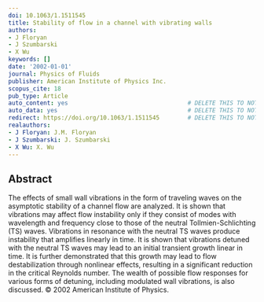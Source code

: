 ```yaml
---
doi: 10.1063/1.1511545
title: Stability of flow in a channel with vibrating walls
authors:
- J Floryan
- J Szumbarski
- X Wu
keywords: []
date: '2002-01-01'
journal: Physics of Fluids
publisher: American Institute of Physics Inc.
scopus_cite: 18
pub_type: Article
auto_content: yes                                  # DELETE THIS TO NOT AUTO GENERATE CONTENT
auto_data: yes                                     # DELETE THIS TO NOT AUTO GENERATE METADATA
redirect: https://doi.org/10.1063/1.1511545        # DELETE THIS TO NOT REDIRECT
realauthors:
- J Floryan: J.M. Floryan
- J Szumbarski: J. Szumbarski
- X Wu: X. Wu
---
```



## Abstract
The effects of small wall vibrations in the form of traveling waves on the asymptotic stability of a channel flow are analyzed. It is shown that vibrations may affect flow instability only if they consist of modes with wavelength and frequency close to those of the neutral Tollmien-Schlichting (TS) waves. Vibrations in resonance with the neutral TS waves produce instability that amplifies linearly in time. It is shown that vibrations detuned with the neutral TS waves may lead to an initial transient growth linear in time. It is further demonstrated that this growth may lead to flow destabilization through nonlinear effects, resulting in a significant reduction in the critical Reynolds number. The wealth of possible flow responses for various forms of detuning, including modulated wall vibrations, is also discussed. © 2002 American Institute of Physics.
